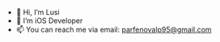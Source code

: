 - 👋 Hi, I’m Lusi
- 👀 I’m iOS Developer
- 📫 You can reach me via email: parfenovalp95@gmail.com

<!---
LusiMe/LusiMe is a ✨ special ✨ repository because its `README.md` (this file) appears on your GitHub profile.
You can click the Preview link to take a look at your changes.
--->
